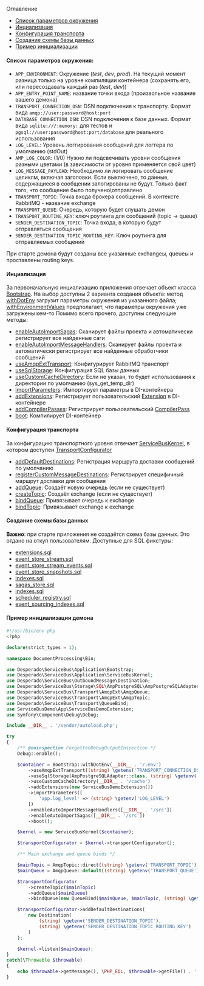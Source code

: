 Оглавление
* [Список параметров окружения](https://github.com/mmasiukevich/service-bus/blob/master/doc/initialization.md#%D0%A1%D0%BF%D0%B8%D1%81%D0%BE%D0%BA-%D0%BF%D0%B0%D1%80%D0%B0%D0%BC%D0%B5%D1%82%D1%80%D0%BE%D0%B2-%D0%BE%D0%BA%D1%80%D1%83%D0%B6%D0%B5%D0%BD%D0%B8%D1%8F)
* [Инциализация](https://github.com/mmasiukevich/service-bus/blob/master/doc/initialization.md#%D0%98%D0%BD%D1%86%D0%B8%D0%B0%D0%BB%D0%B8%D0%B7%D0%B0%D1%86%D0%B8%D1%8F)
* [Конфигурация транспорта](https://github.com/mmasiukevich/service-bus/blob/master/doc/initialization.md#%D0%9A%D0%BE%D0%BD%D1%84%D0%B8%D0%B3%D1%83%D1%80%D0%B0%D1%86%D0%B8%D1%8F-%D1%82%D1%80%D0%B0%D0%BD%D1%81%D0%BF%D0%BE%D1%80%D1%82%D0%B0)
* [Создание схемы базы данных](https://github.com/mmasiukevich/service-bus/blob/master/doc/initialization.md#%D0%A1%D0%BE%D0%B7%D0%B4%D0%B0%D0%BD%D0%B8%D0%B5-%D1%81%D1%85%D0%B5%D0%BC%D1%8B-%D0%B1%D0%B0%D0%B7%D1%8B-%D0%B4%D0%B0%D0%BD%D0%BD%D1%8B%D1%85)
* [Пример инициализации](https://github.com/mmasiukevich/service-bus/blob/master/doc/initialization.md#%D0%9F%D1%80%D0%B8%D0%BC%D0%B5%D1%80-%D0%B8%D0%BD%D0%B8%D1%86%D0%B8%D0%B0%D0%BB%D0%B8%D0%B7%D0%B0%D1%86%D0%B8%D0%B8-%D0%B4%D0%B5%D0%BC%D0%BE%D0%BD%D0%B0)

#### Список параметров окружения:
- ```APP_ENVIRONMENT```: Окружение (*test*, *dev*, *prod*). На текущий момент разница только на уровне компиляции контейнера (сохранять его, или пересоздавать каждый раз (*test*, *dev*))
- ```APP_ENTRY_POINT_NAME```: название точки входа (произвольное название вашего демона)
- ```TRANSPORT_CONNECTION_DSN```: DSN подключения к транспорту. Формат вида ```amqp://user:password@host:port```
- ```DATABASE_CONNECTION_DSN```: DSN подключения к базе данных. Формат вида ```sqlite:///:memory:``` для тестов и ```pgsql://user:password@host:port/database``` для реального использования
- ```LOG_LEVEL```: Уровень логгирования сообщений для логгера по умолчанию (stdOut)
- ```AMP_LOG_COLOR```: (1/0) Нужно ли подсвечивать уровни сообщения разными цветами (в зависимости от уровня применяется свой цвет)
- ```LOG_MESSAGE_PAYLOAD```: Необходимо ли логировать сообщение целиклм, включая заголовки. Если выключено, то данные, содержащиеся в сообщении залогированы не будут. Только факт того, что сообщение было получено\отправлено
- ```TRANSPORT_TOPIC```: Точка входа брокера сообщений. В контексте RabbitMQ - название exchange
- ```TRANSPORT_QUEUE```: Очередь, которую будет слушать демон
- ```TRANSPORT_ROUTING_KEY```: ключ роутинга для сообщений (topic -> queue)
- ```SENDER_DESTINATION_TOPIC```: Точка входа, в которую будут отправляться сообщения
- ```SENDER_DESTINATION_TOPIC_ROUTING_KEY```: Ключ роутинга для отправляемых сообщений

При старте демона будут созданы все указанные exchangeы, queueы и проставлены routing keys.

#### Инциализация
За первоначальную инциализацию приложения отвечает объект класса [Bootstrap](https://github.com/mmasiukevich/service-bus/blob/master/src/Application/Bootstrap.php). На выбор доступны 2 варианта создания объекта: метод [withDotEnv](https://github.com/mmasiukevich/service-bus/blob/master/src/Application/Bootstrap.php#L49) загрузит параметры окружения из указанного файла; [withEnvironmentValues](https://github.com/mmasiukevich/service-bus/blob/master/src/Application/Bootstrap.php#L99) предполагает, что параметры окружения уже загружены кем-то
Помимо всего прочего, доступны следующие методы:
- [enableAutoImportSagas](https://github.com/mmasiukevich/service-bus/blob/master/src/Application/Bootstrap.php#L67): Сканирует файлы проекта и автоматически регистрирует все найденные саги
- [enableAutoImportMessageHandlers](https://github.com/mmasiukevich/service-bus/blob/master/src/Application/Bootstrap.php#L85): Сканирует файлы проекта и автоматически регистрирует все найденные обработчики сообщений
- [useAmqpExtTransport](https://github.com/mmasiukevich/service-bus/blob/master/src/Application/Bootstrap.php#L121): Конфигурирует RabbitMQ транспорт
- [useSqlStorage](https://github.com/mmasiukevich/service-bus/blob/master/src/Application/Bootstrap.php#L141): Конфигурация SQL базы данных
- [useCustomCacheDirectory](https://github.com/mmasiukevich/service-bus/blob/master/src/Application/Bootstrap.php#L159): Если не указан, то будет использования к директории по умолчанию (sys_get_temp_dir)
- [importParameters](https://github.com/mmasiukevich/service-bus/blob/master/src/Application/Bootstrap.php#L173): Импортирует параметры в DI-контейнера
- [addExtensions](https://github.com/mmasiukevich/service-bus/blob/master/src/Application/Bootstrap.php#L185): Регистрирует пользовательский [Extension](https://symfony.com/doc/current/bundles/extension.html) в DI-контейнере
- [addCompilerPasses](https://github.com/mmasiukevich/service-bus/blob/master/src/Application/Bootstrap.php#L199): Регистрирует пользовательский [CompilerPass](https://symfony.com/doc/current/service_container/compiler_passes.html)
- [boot](https://github.com/mmasiukevich/service-bus/blob/master/src/Application/Bootstrap.php#L107): Компилирует DI-контейнер

#### Конфигурация транспорта
За конфигурацию транспортного уровня отвечает [ServiceBusKernel](https://github.com/mmasiukevich/service-bus/blob/master/src/Application/ServiceBusKernel.php), в котором доступен [TransportConfigurator](https://github.com/mmasiukevich/service-bus/blob/master/src/Application/TransportConfigurator.php)
- [addDefaultDestinations](https://github.com/mmasiukevich/service-bus/blob/master/src/Application/TransportConfigurator.php#L61): Регистрация маршрута доставки сообщений по умолчанию
- [registerCustomMessageDestinations](https://github.com/mmasiukevich/service-bus/blob/master/src/Application/TransportConfigurator.php#L80): Регистрирует специфичный маршрут доставки для сообщения
- [addQueue](https://github.com/mmasiukevich/service-bus/blob/master/src/Application/TransportConfigurator.php#L99): Создаёт новую очередь (если не существует)
- [createTopic](https://github.com/mmasiukevich/service-bus/blob/master/src/Application/TransportConfigurator.php#L120): Создаёт exchange (если не существует)
- [bindQueue](https://github.com/mmasiukevich/service-bus/blob/master/src/Application/TransportConfigurator.php#L155): Привязывает очередь к exchange
- [bindTopic](https://github.com/mmasiukevich/service-bus/blob/master/src/Application/TransportConfigurator.php#L140): Привязывает exchange к exchange

#### Создание схемы базы данных
**Важно**: при старте приложения не создаётся схема базы данных. Это отдано на откуп пользователям.
Доступные для SQL фикстуры:
- [extensions.sql](https://github.com/mmasiukevich/service-bus/blob/master/src/EventSourcing/EventStreamStore/Sql/schema/extensions.sql)
- [event_store_stream.sql](https://github.com/mmasiukevich/service-bus/blob/master/src/EventSourcing/EventStreamStore/Sql/schema/event_store_stream.sql)
- [event_store_stream_events.sql](https://github.com/mmasiukevich/service-bus/blob/master/src/EventSourcing/EventStreamStore/Sql/schema/event_store_stream_events.sql)
- [event_store_snapshots.sql](https://github.com/mmasiukevich/service-bus/blob/master/src/EventSourcing/EventStreamStore/Sql/schema/event_store_snapshots.sql)
- [indexes.sql](https://github.com/mmasiukevich/service-bus/blob/master/src/EventSourcing/EventStreamStore/Sql/schema/indexes.sql)
- [sagas_store.sql](https://github.com/mmasiukevich/service-bus/blob/master/src/Sagas/SagaStore/Sql/schema/sagas_store.sql)
- [indexes.sql](https://github.com/mmasiukevich/service-bus/blob/master/src/Sagas/SagaStore/Sql/schema/indexes.sql)
- [scheduler_registry.sql](https://github.com/mmasiukevich/service-bus/blob/master/src/Scheduler/Store/Sql/schema/scheduler_registry.sql)
- [event_sourcing_indexes.sql](https://github.com/mmasiukevich/service-bus/blob/master/src/Index/Storage/Sql/schema/event_sourcing_indexes.sql)

#### Пример инициализации демона

```php
#!/usr/bin/env php
<?php

declare(strict_types = 1);

namespace DocumentProcessing\Bin;

use Desperado\ServiceBus\Application\Bootstrap;
use Desperado\ServiceBus\Application\ServiceBusKernel;
use Desperado\ServiceBus\OutboundMessage\Destination;
use Desperado\ServiceBus\Storage\SQL\AmpPostgreSQL\AmpPostgreSQLAdapter;
use Desperado\ServiceBus\Transport\AmqpExt\AmqpQueue;
use Desperado\ServiceBus\Transport\AmqpExt\AmqpTopic;
use Desperado\ServiceBus\Transport\QueueBind;
use ServiceBusDemo\App\ServiceBusDemoExtension;
use Symfony\Component\Debug\Debug;

include __DIR__ . '/vendor/autoload.php';

try
{
    /** @noinspection ForgottenDebugOutputInspection */
    Debug::enable();

    $container = Bootstrap::withDotEnv(__DIR__ . '/.env')
        ->useAmqpExtTransport((string) \getenv('TRANSPORT_CONNECTION_DSN'))
        ->useSqlStorage(AmpPostgreSQLAdapter::class, (string) \getenv('DATABASE_CONNECTION_DSN'))
        ->useCustomCacheDirectory(__DIR__ . '/cache')
        ->addExtensions(new ServiceBusDemoExtension())
        ->importParameters([
            'app.log_level' => (string) \getenv('LOG_LEVEL')
        ])
        ->enableAutoImportMessageHandlers([__DIR__ . '/src'])
        ->enableAutoImportSagas([__DIR__ . '/src'])
        ->boot();

    $kernel = new ServiceBusKernel($container);

    $transportConfigurator = $kernel->transportConfigurator();

    /** Main exchange and queue binds */

    $mainTopic = AmqpTopic::direct((string) \getenv('TRANSPORT_TOPIC'), true);
    $mainQueue = AmqpQueue::default((string) \getenv('TRANSPORT_QUEUE'), true);

    $transportConfigurator
        ->createTopic($mainTopic)
        ->addQueue($mainQueue)
        ->bindQueue(new QueueBind($mainQueue, $mainTopic, (string) \getenv('TRANSPORT_ROUTING_KEY')));

    $transportConfigurator->addDefaultDestinations(
        new Destination(
            (string) \getenv('SENDER_DESTINATION_TOPIC'),
            (string) \getenv('SENDER_DESTINATION_TOPIC_ROUTING_KEY')
        )
    );

    $kernel->listen($mainQueue);
}
catch(\Throwable $throwable)
{
    echo $throwable->getMessage(), \PHP_EOL, $throwable->getFile() . ':' . $throwable->getLine(), \PHP_EOL;
}

```
